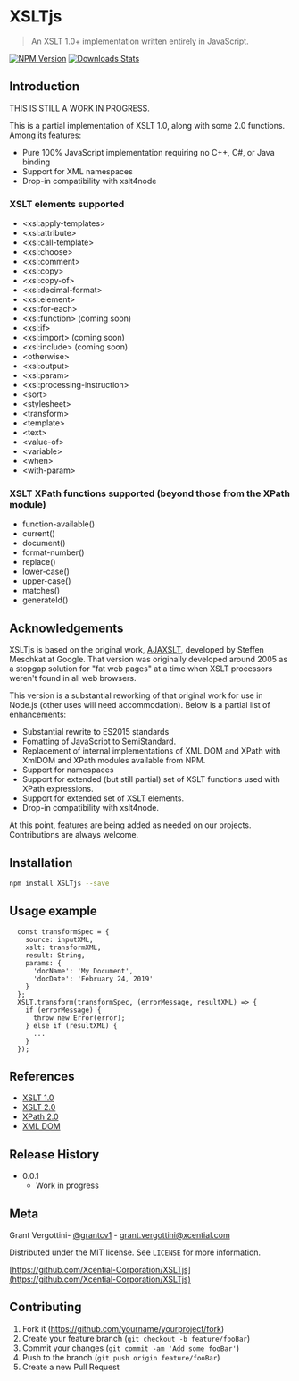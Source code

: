 # XSLTjs
> An XSLT 1.0+ implementation written entirely in JavaScript.

[![NPM Version][npm-image]][npm-url]
[![Downloads Stats][npm-downloads]][npm-url]

## Introduction

THIS IS STILL A WORK IN PROGRESS.

This is a partial implementation of XSLT 1.0, along with some 2.0 functions.
Among its features:

* Pure 100% JavaScript implementation requiring no C++, C#, or Java binding
* Support for XML namespaces
* Drop-in compatibility with xslt4node

### XSLT elements supported

* &lt;xsl:apply-templates&gt;
* &lt;xsl:attribute&gt;
* &lt;xsl:call-template&gt;
* &lt;xsl:choose&gt;
* &lt;xsl:comment&gt;
* &lt;xsl:copy&gt;
* &lt;xsl:copy-of&gt;
* &lt;xsl:decimal-format&gt;
* &lt;xsl:element&gt;
* &lt;xsl:for-each&gt;
* &lt;xsl:function&gt; (coming soon)
* &lt;xsl:if&gt;
* &lt;xsl:import&gt; (coming soon)
* &lt;xsl:include&gt; (coming soon)
* &lt;otherwise&gt;
* &lt;xsl:output&gt;
* &lt;xsl:param&gt;
* &lt;xsl:processing-instruction&gt;
* &lt;sort&gt;
* &lt;stylesheet&gt;
* &lt;transform&gt;
* &lt;template&gt;
* &lt;text&gt;
* &lt;value-of&gt;
* &lt;variable&gt;
* &lt;when&gt;
* &lt;with-param&gt;

### XSLT XPath functions supported (beyond those from the XPath module)

* function-available()
* current()
* document()
* format-number()
* replace()
* lower-case()
* upper-case()
* matches()
* generateId()

## Acknowledgements

XSLTjs is based on the original work, [AJAXSLT](https://github.com/4031651/ajaxslt),
developed by Steffen Meschkat at Google. That version was originally developed around
2005 as a stopgap solution for "fat web pages" at a time when XSLT processors weren't
found in all web browsers.

This version is a substantial reworking of that original work for use
in Node.js (other uses will need accommodation). Below is a partial list
of enhancements:

* Substantial rewrite to ES2015 standards
* Fomatting of JavaScript to SemiStandard.
* Replacement of internal implementations of XML DOM and XPath with
  XmlDOM and XPath modules available from NPM.
* Support for namespaces
* Support for extended (but still partial) set of XSLT functions used
  with XPath expressions.
* Support for extended set of XSLT elements.
* Drop-in compatibility with xslt4node.

At this point, features are being added as needed on our projects.
Contributions are always welcome.

## Installation

```sh
npm install XSLTjs --save
```

## Usage example

```
  const transformSpec = {
    source: inputXML,
    xslt: transformXML,
    result: String,
    params: {
      'docName': 'My Document',
      'docDate': 'February 24, 2019'
    }
  };
  XSLT.transform(transformSpec, (errorMessage, resultXML) => {
    if (errorMessage) {
      throw new Error(error);
    } else if (resultXML) {
      ...
    }
  });
```
## References

* [XSLT 1.0](http://www.w3.org/TR/1999/REC-xslt-19991116)
* [XSLT 2.0](http://www.w3.org/TR/2009/PER-xslt20-20090421/)
* [XPath 2.0](https://www.w3.org/TR/xpath20/)
* [XML DOM](https://www.w3.org/DOM/)

## Release History

* 0.0.1
    * Work in progress

## Meta

Grant Vergottini- [@grantcv1](https://twitter.com/grantcv1) - grant.vergottini@xcential.com

Distributed under the MIT license. See ``LICENSE`` for more information.

[https://github.com/Xcential-Corporation/XSLTjs](https://github.com/Xcential-Corporation/XSLTjs)

## Contributing

1. Fork it (<https://github.com/yourname/yourproject/fork>)
2. Create your feature branch (`git checkout -b feature/fooBar`)
3. Commit your changes (`git commit -am 'Add some fooBar'`)
4. Push to the branch (`git push origin feature/fooBar`)
5. Create a new Pull Request

<!-- Markdown link & img dfn's -->
[npm-image]: https://img.shields.io/npm/v/datadog-metrics.svg?style=flat-square
[npm-url]: https://npmjs.org/package/datadog-metrics
[npm-downloads]: https://img.shields.io/npm/dm/datadog-metrics.svg?style=flat-square
[travis-image]: https://img.shields.io/travis/dbader/node-datadog-metrics/master.svg?style=flat-square
[travis-url]: https://travis-ci.org/dbader/node-datadog-metrics
[wiki]: https://github.com/yourname/yourproject/wiki